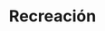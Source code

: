 ---
title: Recreación
productLine: Otras necesidades
category: Usos Especiales
mainImage: https://res.cloudinary.com/isolant-cloudinary/image/upload/f_auto,q_auto:good/website-2021/solutions/isolant-aislantes-soluciones-especiales-encabezado.jpg
products:
  - Cilindros de espuma
  - Tubos
  - Bloques de espuma
---